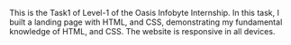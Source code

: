 This is the Task1 of Level-1 of the Oasis Infobyte Internship. In this task, I built a landing page with HTML, and CSS, demonstrating my fundamental knowledge of HTML, and CSS. The website is responsive in all devices.
